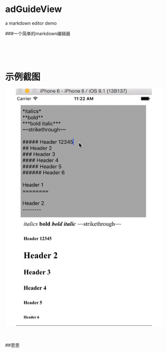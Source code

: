 # adGuideView
a markdown editor demo

###一个简单的markdown编辑器

<br /><br />
示例截图
===============
![image](./MarkdownTest/eg.gif)<br />
<br /><br />

##恩恩

